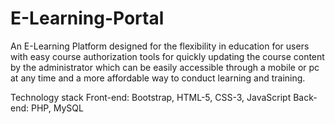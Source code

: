 # E-Learning-Portal
An E-Learning Platform designed for the flexibility in education for users with easy course authorization tools for
quickly updating the course content by the administrator which can be easily accessible through a mobile or pc at any
time and a more affordable way to conduct learning and training.

Technology stack Front-end: Bootstrap, HTML-5, CSS-3, JavaScript       Back-end: PHP, MySQL

                 
